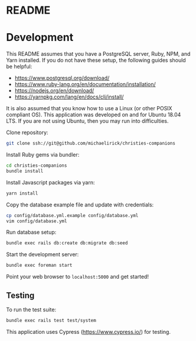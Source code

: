 # README

# Development

This README assumes that you have a PostgreSQL server, Ruby, NPM, and Yarn installed. If you do not have these setup, the following guides should be helpful:

* https://www.postgresql.org/download/
* https://www.ruby-lang.org/en/documentation/installation/
* https://nodejs.org/en/download/
* https://yarnpkg.com/lang/en/docs/cli/install/

It is also assumed that you know how to use a Linux (or other POSIX compliant OS). This application was developed on and for Ubuntu 18.04 LTS. If you are not using Ubuntu, then you may run into difficulties.

Clone repository:

```bash
git clone ssh://git@github.com/michaelirick/christies-companions
```

Install Ruby gems via bundler:

```bash
cd christies-companions
bundle install
```

Install Javascript packages via yarn:

```bash
yarn install
```

Copy the database example file and update with credentials:

```bash
cp config/database.yml.example config/database.yml
vim config/database.yml
```

Run database setup:

```bash
bundle exec rails db:create db:migrate db:seed
```

Start the development server:

```bash
bundle exec foreman start
```

Point your web browser to `localhost:5000` and get started!

## Testing

To run the test suite:

```bash
bundle exec rails test test/system
```

This application uses Cypress (https://www.cypress.io/) for testing.